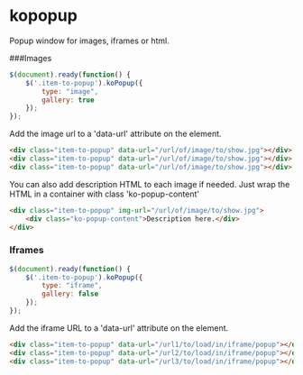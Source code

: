# kopopup
Popup window for images, iframes or html.

###Images

```javascript
$(document).ready(function() {
    $('.item-to-popup').koPopup({
        type: "image",
        gallery: true
    });
});
```

Add the image url to a 'data-url' attribute on the element.
```html
<div class="item-to-popup" data-url="/url/of/image/to/show.jpg"></div>
<div class="item-to-popup" data-url="/url/of/image/to/show.jpg"></div>
<div class="item-to-popup" data-url="/url/of/image/to/show.jpg"></div>
```

You can also add description HTML to each image if needed. Just wrap the HTML in a container with class 'ko-popup-content'
```html
<div class="item-to-popup" img-url="/url/of/image/to/show.jpg">
    <div class="ko-popup-content">Description here.</div>
</div>
```

### Iframes

```javascript
$(document).ready(function() {
    $('.item-to-popup').koPopup({
        type: "iframe",
        gallery: false
    });
});
```

Add the iframe URL to a 'data-url' attribute on the element.
```html
<div class="item-to-popup" data-url="/url1/to/load/in/iframe/popup"></div>
<div class="item-to-popup" data-url="/url2/to/load/in/iframe/popup"></div>
<div class="item-to-popup" data-url="/url3/to/load/in/iframe/popup"></div>
```
